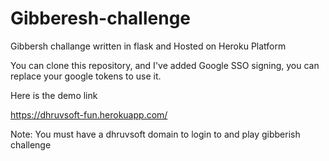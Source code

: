 # Gibberesh-challenge
Gibbersh challange written in flask  and Hosted on Heroku Platform

You can clone this repository, and I've added Google SSO signing, you can replace your google tokens to use it.

Here is the demo link

https://dhruvsoft-fun.herokuapp.com/


Note: You must have a dhruvsoft domain to login to and play gibberish challenge




